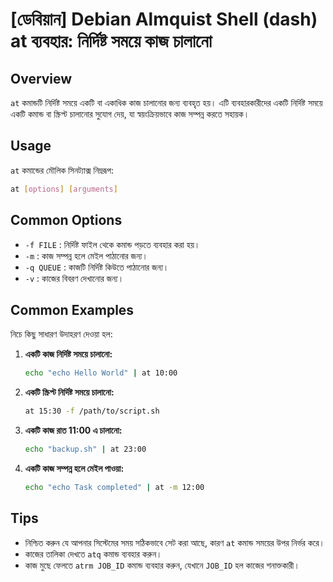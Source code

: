 # [ডেবিয়ান] Debian Almquist Shell (dash) at ব্যবহার: নির্দিষ্ট সময়ে কাজ চালানো

## Overview
`at` কমান্ডটি নির্দিষ্ট সময়ে একটি বা একাধিক কাজ চালানোর জন্য ব্যবহৃত হয়। এটি ব্যবহারকারীদের একটি নির্দিষ্ট সময়ে একটি কমান্ড বা স্ক্রিপ্ট চালানোর সুযোগ দেয়, যা স্বয়ংক্রিয়ভাবে কাজ সম্পন্ন করতে সহায়ক।

## Usage
`at` কমান্ডের মৌলিক সিনট্যাক্স নিম্নরূপ:

```bash
at [options] [arguments]
```

## Common Options
- `-f FILE` : নির্দিষ্ট ফাইল থেকে কমান্ড পড়তে ব্যবহার করা হয়।
- `-m` : কাজ সম্পন্ন হলে মেইল পাঠানোর জন্য।
- `-q QUEUE` : কাজটি নির্দিষ্ট কিউতে পাঠানোর জন্য।
- `-v` : কাজের বিবরণ দেখানোর জন্য।

## Common Examples
নিচে কিছু সাধারণ উদাহরণ দেওয়া হল:

1. **একটি কাজ নির্দিষ্ট সময়ে চালানো:**
   ```bash
   echo "echo Hello World" | at 10:00
   ```

2. **একটি স্ক্রিপ্ট নির্দিষ্ট সময়ে চালানো:**
   ```bash
   at 15:30 -f /path/to/script.sh
   ```

3. **একটি কাজ রাত 11:00 এ চালানো:**
   ```bash
   echo "backup.sh" | at 23:00
   ```

4. **একটি কাজ সম্পন্ন হলে মেইল পাওয়া:**
   ```bash
   echo "echo Task completed" | at -m 12:00
   ```

## Tips
- নিশ্চিত করুন যে আপনার সিস্টেমের সময় সঠিকভাবে সেট করা আছে, কারণ `at` কমান্ড সময়ের উপর নির্ভর করে।
- কাজের তালিকা দেখতে `atq` কমান্ড ব্যবহার করুন।
- কাজ মুছে ফেলতে `atrm JOB_ID` কমান্ড ব্যবহার করুন, যেখানে `JOB_ID` হল কাজের শনাক্তকারী।